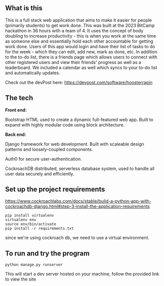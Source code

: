 ## What is this

This is a full stack web application that aims to make it easier for people (primarily students) to get work done. This was built at the 2023 BitCamp hackathon in 36 hours with a team of 4. It uses the concept of body doubling to increase productivity - this is when you work at the same time as someone else and essentially hold each other accountable for getting work done. Users of this app would login and have their list of tasks to do for the week - which they can edit, add new, mark as done, etc. In addition to the to-do list, there is a friends page which allows users to connect with other registered users and view their friends' progress as well as a leaderboard. We included a calendar as well which syncs to your to-do list and automatically updates. 

Check out the devPost here: https://devpost.com/software/hoosterrapin

## The tech

**Front end:** 

Bootstrap HTML used to create a dynamic full-featured web app. Built to expand with highly modular code using block architecture.

**Back end:**

Django framework for web development. Built with scaleable design patterns and loosely-coupled components.

Auth0 for secure user-authentication.
          
CockroachDB distributed, serverless database system, used to handle all user data securely and efficiently.

## Set up the project requirements

https://www.cockroachlabs.com/docs/stable/build-a-python-app-with-cockroachdb-django.html#step-3-install-the-application-requirements

```
pip install virtualenv
virtualenv env
source env/bin/activate
pip install -r requirements.txt
```
since we're using cockroach db, we need to use a virtual environment. 

## To run and try the program
```
python manage.py runserver
```
This will start a dev server hosted on your machine, follow the provided link to view the site
